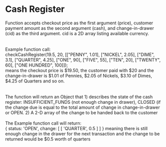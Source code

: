# Cash Register

Function accepts checkout price as the first argument (price), customer payment amount as the second argument (cash), and change-in-drawer (cid) as the third argument. cid is a 2D array listing available currency. <br><br><br>
Example function call: <br> checkCashRegister(19.5, 20, [["PENNY", 1.01], ["NICKEL", 2.05], ["DIME", 3.1], ["QUARTER", 4.25], ["ONE", 90], ["FIVE", 55], ["TEN", 20], ["TWENTY", 60], ["ONE HUNDRED", 100]]); <br> means the checkout price is $19.50, the customer paid with $20 and the change-in-drawer is $1.01 of Pennies, $2.05 of Nickels, $3.10 of Dimes, $4.25 of Quarters and so on. <br><br><br>
The function will return an Object that 1) describes the state of the cash register: INSUFFICIENT_FUNDS (not enough change in drawer), CLOSED (if the change due is equal to the total amount of change in change-in-drawer or OPEN. 2) A 2-D array of the change to be handed back to the customer <br><br>
The Example function call will return: <br> { status: 'OPEN', change: [ [ 'QUARTER', 0.5 ] ] } meaning there is still enough change in the drawer for the next transaction and the change to be returned would be $0.5 worth of quarters

